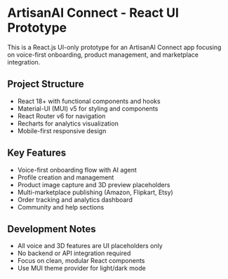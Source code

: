 # ArtisanAI Connect - React UI Prototype

This is a React.js UI-only prototype for an ArtisanAI Connect app focusing on voice-first onboarding, product management, and marketplace integration.

## Project Structure
- React 18+ with functional components and hooks
- Material-UI (MUI) v5 for styling and components
- React Router v6 for navigation
- Recharts for analytics visualization
- Mobile-first responsive design

## Key Features
- Voice-first onboarding flow with AI agent
- Profile creation and management
- Product image capture and 3D preview placeholders
- Multi-marketplace publishing (Amazon, Flipkart, Etsy)
- Order tracking and analytics dashboard
- Community and help sections

## Development Notes
- All voice and 3D features are UI placeholders only
- No backend or API integration required
- Focus on clean, modular React components
- Use MUI theme provider for light/dark mode